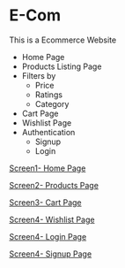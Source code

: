 # E-Com
This is a Ecommerce Website
- Home Page
- Products Listing Page
- Filters by
    - Price
    - Ratings
    - Category
- Cart Page
- Wishlist Page
- Authentication
    - Signup
    - Login

[Screen1- Home Page](https://y-lux.netlify.app/)

[Screen2- Products Page](https://y-lux.netlify.app/productspage/productspage.html)

[Screen3- Cart Page](https://y-lux.netlify.app/cart/cart.html)

[Screen4- Wishlist Page](https://y-lux.netlify.app/wishlist/wishlist.html)

[Screen4- Login Page](https://y-lux.netlify.app/login/login.html)

[Screen4- Signup Page](https://y-lux.netlify.app/signup/signup.html)

